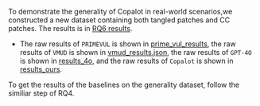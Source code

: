 To demonstrate the generality of Copalot in real-world scenarios,we constructed a new dataset containing both tangled patches and CC patches. The results is in [RQ6 results](results.json).
- The raw results of `PRIMEVUL` is shown in [prime_vul_results](prime_vul_results), the raw results of `VMUD` is shown in [vmud_results.json](vmud_results_generality.json), the raw results of `GPT-4O` is shown in [results_4o](results_4o), and the raw results of `Copalot` is shown in [results_ours](results_ours).

To get the results of the baselines on the generality dataset, follow the similiar step of RQ4.
